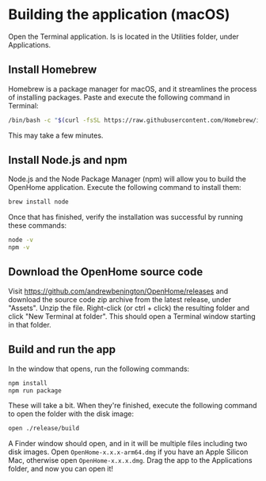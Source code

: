 # Building the application (macOS)

Open the Terminal application. Is is located in the Utilities folder, under Applications.

## Install Homebrew

Homebrew is a package manager for macOS, and it streamlines the process of installing packages. Paste and execute the following command in Terminal:

```zsh
/bin/bash -c "$(curl -fsSL https://raw.githubusercontent.com/Homebrew/install/HEAD/install.sh)"
```

This may take a few minutes.

## Install Node.js and npm

Node.js and the Node Package Manager (npm) will allow you to build the OpenHome application. Execute the following command to install them:

```zsh
brew install node
```

Once that has finished, verify the installation was successful by running these commands:

```zsh
node -v
npm -v
```

## Download the OpenHome source code

Visit https://github.com/andrewbenington/OpenHome/releases and download the source code zip archive from the latest release, under "Assets". Unzip the file. Right-click (or ctrl + click) the resulting folder and click "New Terminal at folder". This should open a Terminal window starting in that folder.

## Build and run the app

In the window that opens, run the following commands:

```zsh
npm install
npm run package
```

These will take a bit. When they're finished, execute the following command to open the folder with the disk image:

```zsh
open ./release/build
```

A Finder window should open, and in it will be multiple files including two disk images. Open `OpenHome-x.x.x-arm64.dmg` if you have an Apple Silicon Mac, otherwise open `OpenHome-x.x.x.dmg`. Drag the app to the Applications folder, and now you can open it!
